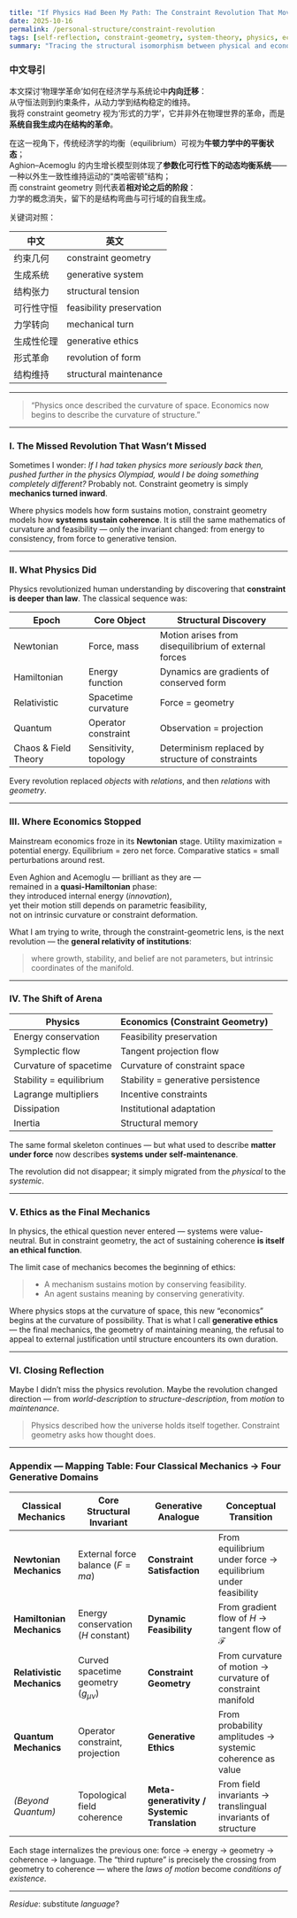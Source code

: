 ```yaml
title: "If Physics Had Been My Path: The Constraint Revolution That Moved to Economics"
date: 2025-10-16
permalink: /personal-structure/constraint-revolution
tags: [self-reflection, constraint-geometry, system-theory, physics, economic-theory]
summary: "Tracing the structural isomorphism between physical and economic revolutions — how the language of constraint geometry carries the same function as classical mechanics, but inward, into the generative structures of thought and institutions."
```

### 中文导引

本文探讨‘物理学革命’如何在经济学与系统论中**内向迁移**：  
从守恒法则到约束条件，从动力学到结构稳定的维持。  
我将 constraint geometry 视为‘形式的力学’，它并非外在物理世界的革命，而是**系统自我生成内在结构的革命**。

在这一视角下，传统经济学的均衡（equilibrium）可视为**牛顿力学中的平衡状态**；  
Aghion–Acemoglu 的内生增长模型则体现了**参数化可行性下的动态均衡系统**——  
一种以外生一致性维持运动的“类哈密顿”结构；  
而 constraint geometry 则代表着**相对论之后的阶段**：  
力学的概念消失，留下的是结构弯曲与可行域的自我生成。

关键词对照：

| 中文    | 英文                       |
| ----- | ------------------------ |
| 约束几何  | constraint geometry      |
| 生成系统  | generative system        |
| 结构张力  | structural tension       |
| 可行性守恒 | feasibility preservation |
| 力学转向  | mechanical turn          |
| 生成性伦理 | generative ethics        |
| 形式革命  | revolution of form       |
| 结构维持  | structural maintenance   |

---

> “Physics once described the curvature of space.
> Economics now begins to describe the curvature of structure.”

---

### I.  The Missed Revolution That Wasn’t Missed

Sometimes I wonder: *If I had taken physics more seriously back then, pushed further in the physics Olympiad,
would I be doing something completely different?*
Probably not.
Constraint geometry is simply **mechanics turned inward**.

Where physics models how form sustains motion,
constraint geometry models how **systems sustain coherence**.
It is still the same mathematics of curvature and feasibility —
only the invariant changed:
from energy to consistency,
from force to generative tension.

---

### II.  What Physics Did

Physics revolutionized human understanding by discovering that **constraint is deeper than law**.
The classical sequence was:

| Epoch                | Core Object           | Structural Discovery                                 |
| -------------------- | --------------------- | ---------------------------------------------------- |
| Newtonian            | Force, mass           | Motion arises from disequilibrium of external forces |
| Hamiltonian          | Energy function       | Dynamics are gradients of conserved form             |
| Relativistic         | Spacetime curvature   | Force = geometry                                     |
| Quantum              | Operator constraint   | Observation = projection                             |
| Chaos & Field Theory | Sensitivity, topology | Determinism replaced by structure of constraints     |

Every revolution replaced *objects* with *relations*,
and then *relations* with *geometry*.

---

### III.  Where Economics Stopped

Mainstream economics froze in its **Newtonian** stage.
Utility maximization = potential energy.
Equilibrium = zero net force.
Comparative statics = small perturbations around rest.

Even Aghion and Acemoglu — brilliant as they are —  
remained in a **quasi-Hamiltonian** phase:  
they introduced internal energy (*innovation*),  
yet their motion still depends on parametric feasibility,  
not on intrinsic curvature or constraint deformation.

What I am trying to write, through the constraint-geometric lens,
is the next revolution —
the **general relativity of institutions**:

> where growth, stability, and belief
> are not parameters, but intrinsic coordinates of the manifold.

---

### IV.  The Shift of Arena

| Physics                 | Economics (Constraint Geometry)    |
| ----------------------- | ---------------------------------- |
| Energy conservation     | Feasibility preservation           |
| Symplectic flow         | Tangent projection flow            |
| Curvature of spacetime  | Curvature of constraint space      |
| Stability = equilibrium | Stability = generative persistence |
| Lagrange multipliers    | Incentive constraints              |
| Dissipation             | Institutional adaptation           |
| Inertia                 | Structural memory                  |

The same formal skeleton continues —
but what used to describe **matter under force**
now describes **systems under self-maintenance**.

The revolution did not disappear;
it simply migrated from the *physical* to the *systemic*.

---

### V.  Ethics as the Final Mechanics

In physics, the ethical question never entered —
systems were value-neutral.
But in constraint geometry, the act of sustaining coherence
**is itself an ethical function**.

The limit case of mechanics becomes the beginning of ethics:

> * A mechanism sustains motion by conserving feasibility.
> * An agent sustains meaning by conserving generativity.

Where physics stops at the curvature of space,
this new “economics” begins at the curvature of possibility.
That is what I call **generative ethics** —
the final mechanics,
the geometry of maintaining meaning,
the refusal to appeal to external justification until structure encounters its own duration.

---

### VI.  Closing Reflection

Maybe I didn’t miss the physics revolution.
Maybe the revolution changed direction —
from *world-description* to *structure-description*,
from *motion* to *maintenance*.

> Physics described how the universe holds itself together.
> Constraint geometry asks how thought does.

---

### Appendix — Mapping Table: Four Classical Mechanics → Four Generative Domains

| Classical Mechanics        | Core Structural Invariant                | Generative Analogue                          | Conceptual Transition                                        |
| -------------------------- | ---------------------------------------- | -------------------------------------------- | ------------------------------------------------------------ |
| **Newtonian Mechanics**    | External force balance ($F = ma$)        | **Constraint Satisfaction**                  | From equilibrium under force → equilibrium under feasibility |
| **Hamiltonian Mechanics**  | Energy conservation ($H$ constant)       | **Dynamic Feasibility**                      | From gradient flow of $H$ → tangent flow of $\mathcal{F}$    |
| **Relativistic Mechanics** | Curved spacetime geometry ($g_{\mu\nu}$) | **Constraint Geometry**                      | From curvature of motion → curvature of constraint manifold  |
| **Quantum Mechanics**      | Operator constraint, projection          | **Generative Ethics**                        | From probability amplitudes → systemic coherence as value    |
| *(Beyond Quantum)*         | Topological field coherence              | **Meta-generativity / Systemic Translation** | From field invariants → translingual invariants of structure |

Each stage internalizes the previous one:
force → energy → geometry → coherence → language.
The “third rupture” is precisely the crossing from geometry to coherence —
where the *laws of motion* become *conditions of existence*.

---

*Residue*: substitute *language*?
